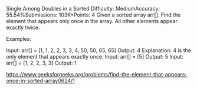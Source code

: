 Single Among Doubles in a Sorted
Difficulty: MediumAccuracy: 55.54%Submissions: 103K+Points: 4
Given a sorted array arr[]. Find the element that appears only once in the array. All other elements appear exactly twice. 

Examples:

Input: arr[] = [1, 1, 2, 2, 3, 3, 4, 50, 50, 65, 65]
Output: 4
Explanation: 4 is the only element that appears exactly once.
Input: arr[] = [5]
Output: 5
Input: arr[] = [1, 2, 2, 3, 3]
Output: 1


https://www.geeksforgeeks.org/problems/find-the-element-that-appears-once-in-sorted-array0624/1
